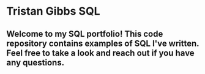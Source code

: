 # Tristan Gibbs SQL

## Welcome to my SQL portfolio! This code repository contains examples of SQL I've written. Feel free to take a look and reach out if you have any questions.
